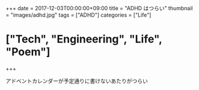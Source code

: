 +++
date = 2017-12-03T00:00:00+09:00
title = "ADHD はつらい"
thumbnail = "images/adhd.jpg"
tags = ["ADHD"]
categories = ["Life"]
# ["Tech", "Engineering", "Life", "Poem"]
+++

アドベントカレンダーが予定通りに書けないあたりがつらい
